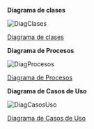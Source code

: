 **Diagrama de clases**

![DiagClases](C:\Users\PinguiBuckling\Desktop\DiagramasRestaurant)

[Diagrama de clases](https://viewer.diagrams.net/?tags=%7B%7D&highlight=0000ff&edit=_blank&layers=1&nav=1#G1G_D-lfovf6KodvJ3aRYvwwPcY0phkWjo)


**Diagrama de Procesos**

![DiagProcesos](C:\Users\PinguiBuckling\Desktop\DiagramasRestaurant)

[Diagrama de Procesos](https://viewer.diagrams.net/?tags=%7B%7D&highlight=0000ff&edit=_blank&layers=1&nav=1#G1dObmZIXpS0Q2lZRTJrctvq3lF7osi6td)

**Diagrama de Casos de Uso**

![DiagCasosUso](C:\Users\PinguiBuckling\Desktop\DiagramasRestaurant)

[Diagrama de Casos de Uso](https://viewer.diagrams.net/?tags=%7B%7D&highlight=0000ff&edit=_blank&layers=1&nav=1&title=Casosdeuso2xd.drawio#R7Vtdc5s4FP01fqwHIQTmMbW73XY2u5lmN2mfdlRQbXUx8gg5cfrrV7KFDRKJiYP5aJOXoAvI6Nyjc%2B%2BVYASny817jleLSxaTZOQ68WYEZyPXBX7gyX%2FK8rCzBMjZGeacxvqig%2BGa%2FiDamF%2B2pjHJShcKxhJBV2VjxNKURKJkw5yz%2B%2FJl31hS%2FtUVnhPLcB3hxLbe0lgstBX44eHE74TOF%2FlP%2B0iPeInzq%2FVQsgWO2X3BBN%2BN4JQzJnZHy82UJAq9HJjdfb89cnb%2FZJykos4NH79vFl8Avf0TzS6%2Ff%2Fx3dhvQmze6lzucrPWIP6Q0oky5jKiHJhllqR6AeMhhkT1LD8jG2%2FsFFeR6hSN15l6SQNoWYpnIFpCHunvCBdk8%2Btxgj4bkEWFLIviDvETf4AUaQE0hkFPovuCQHORFwRcTbcOaA%2FN91weU5IEG6hmguRZon8icZoJjLs3%2FZGvMFYI9wswNusYMWpj9xWOSKsR6hBOcdI2TZ%2BF0QxSrLkk6msLR24tu8fJRCS%2Bvc7z8irmIE%2FpjOxWv8LzjeeiX%2BRU4XeMVWHg9plcyXq3U4XqZXESCcYmIwoLK4PgH%2FkqSK5ZRoYIDnH1lQrBl4YKLhM7VCcEMTNlaJDQl0324dpoBemLM4wq9gxUw%2B%2BeCeWLBbPMwjS9UhiJbKUtJGSfO1mlMYg2QBIE%2FfC42vqjGGOXN2aZ4cvaQtzZUfNY9quPdXdD40ycPfahGsYsrwqmERepQ0V8ktlInw1tyuGzNI3KcjgLzORHH8hTb%2BwX3ogr35jZOEizoXflxq3yuf%2BGKUTmQPbl8UGaX5xi02Q1T31VMwcyODDmAyOhoh4PV0ZaC%2B2GfzsqwFVb64CgvVctk1c9DVveVrA2QNR9HQ2ytz4Oj%2FoVd%2BhcY%2FoXhUP1r154vUiMtH05JPtDTepErGCgrWJXoPFfOGtQdryYvgz7pDjJzq1N5iUDLvLRL1XNEyV8nd%2FO7pOU%2B7W9aLn0zrp6blnalexEvaarKXMIzlsrnGHQJFxoAg4paudUaDrRTxDURbKrF4ung16ASuDWVAHQqBb7XlBSERkdey1Jg13G5FHxI76T3MB%2F4ck5oIOw5yNICr00tcO1ihKZRslabJI9LQpTgLKNRLVUwUtC66YEzBo5XmvWT4EjSe96soHYV5fVJC9DJVbLJVLddLXDtKupGOvebNM1otrLZ2eLqtwmyB%2B2I3vLOnZ3bNzyNnXE48Y31MPii9TBn7DhBaYZ7cDKIGd7pOolFvmCoM9zeEjwk%2FjGN2U%2BW97uhrRJVsd70Z3MiYVdaT6nDr5z311WCXcb6KgUvlQJ793ZQzOwdL91eJaHD5WUbG4vgFBrWJ1XPNQwFwTj0vYmDkOcFyAElh%2FsAjF3Hd6AfeC6YIDRMHkHXTnUymY5sX%2Bb5RKTXhMx3uM2tNosaVMZovy5cLGqcCiKcbW0C2kXNFWcRybaw%2FU2j%2F4joFWRBxRucYauI2Sl1M3o1djzXiKWTsOPdQ7%2Bmvu0mX19i4enbh4aGtb19CFGz3Dohw9%2Fz8Y0kJAgNQoLBELJX6wfDJaRdzr5fYx5vo8MMi4r1gzaDQ2DCUxVP231Vvdkqq8GZA%2BtOndeNtmamTsM7wPsVXeTDgp5vZfrZK7rnrN674Gy%2FavGTOWsuZ8K2a6h2XvJtco1IvTIMXjwfOtHZXq1rDlZnPbvun7I0Wydim6QoRHGknjd%2FvaHrz%2BvMVxTP%2BHmdbB6%2BEd0BfvjUFr77Hw%3D%3D)
